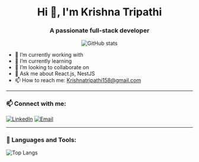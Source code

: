 <h1 align="center">Hi 👋, I'm Krishna Tripathi</h1>
<h3 align="center">A passionate full-stack developer</h3>

<p align="center">
  <img src="https://github-readme-stats.vercel.app/api?username=Krishna&show_icons=true&theme=dark" alt="GitHub stats" />
</p>

- 🔭 I’m currently working with 
- 🌱 I’m currently learning 
- 👯 I’m looking to collaborate on 
- 💬 Ask me about React.js, NestJS
- 📫 How to reach me: Krishnatripathi158@gmail.com

---

### 📫 Connect with me:
[![LinkedIn](https://img.shields.io/badge/-LinkedIn-blue?style=flat&logo=linkedin)](https://www.linkedin.com/in/yourprofile)
[![Email](https://img.shields.io/badge/-Email-D14836?style=flat&logo=gmail&logoColor=white)](mailto:Krishnatripathi158@gmail.com)

---

### 🚀 Languages and Tools:
![Top Langs](https://github-readme-stats.vercel.app/api/top-langs/?username=Krishnatripathi09&layout=compact)
